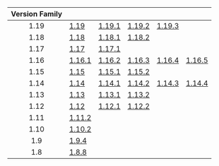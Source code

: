 | Version Family | | | | | |
|:---:|---|---|---|---|---|
| 1.19 | [1.19](https://github.com/BaldGang/spigot-build/releases/download/20230104/spigot-1.19.jar) | [1.19.1](https://github.com/BaldGang/spigot-build/releases/download/20230104/spigot-1.19.1.jar) | [1.19.2](https://github.com/BaldGang/spigot-build/releases/download/20230104/spigot-1.19.2.jar) | [1.19.3](https://github.com/BaldGang/spigot-build/releases/download/20230104/spigot-1.19.3.jar) | |
| 1.18 | [1.18](https://github.com/BaldGang/spigot-build/releases/download/20230104/spigot-1.18.jar) | [1.18.1](https://github.com/BaldGang/spigot-build/releases/download/20230104/spigot-1.18.1.jar) | [1.18.2](https://github.com/BaldGang/spigot-build/releases/download/20230104/spigot-1.18.2.jar) | | |
| 1.17 | [1.17](https://github.com/BaldGang/spigot-build/releases/download/20230104/spigot-1.17.jar) | [1.17.1](https://github.com/BaldGang/spigot-build/releases/download/20230104/spigot-1.17.1.jar) | | | |
| 1.16 | [1.16.1](https://github.com/BaldGang/spigot-build/releases/download/20230104/spigot-1.16.1.jar) | [1.16.2](https://github.com/BaldGang/spigot-build/releases/download/20230104/spigot-1.16.2.jar) | [1.16.3](https://github.com/BaldGang/spigot-build/releases/download/20230104/spigot-1.16.3.jar) | [1.16.4](https://github.com/BaldGang/spigot-build/releases/download/20230104/spigot-1.16.4.jar) | [1.16.5](https://github.com/BaldGang/spigot-build/releases/download/20230104/spigot-1.16.5.jar) |
| 1.15 | [1.15](https://github.com/BaldGang/spigot-build/releases/download/20230104/spigot-1.15.jar) | [1.15.1](https://github.com/BaldGang/spigot-build/releases/download/20230104/spigot-1.15.1.jar) | [1.15.2](https://github.com/BaldGang/spigot-build/releases/download/20230104/spigot-1.15.2.jar) | | |
| 1.14 | [1.14](https://github.com/BaldGang/spigot-build/releases/download/20230104/spigot-1.14.jar) | [1.14.1](https://github.com/BaldGang/spigot-build/releases/download/20230104/spigot-1.14.1.jar) | [1.14.2](https://github.com/BaldGang/spigot-build/releases/download/20230104/spigot-1.14.2.jar) | [1.14.3](https://github.com/BaldGang/spigot-build/releases/download/20230104/spigot-1.14.3.jar) | [1.14.4](https://github.com/BaldGang/spigot-build/releases/download/20230104/spigot-1.14.4.jar) |
| 1.13 | [1.13](https://github.com/BaldGang/spigot-build/releases/download/20230104/spigot-1.13.jar) | [1.13.1](https://github.com/BaldGang/spigot-build/releases/download/20230104/spigot-1.13.1.jar) | [1.13.2](https://github.com/BaldGang/spigot-build/releases/download/20230104/spigot-1.13.2.jar) | | |
| 1.12 | [1.12](https://github.com/BaldGang/spigot-build/releases/download/20230104/spigot-1.12.jar) | [1.12.1](https://github.com/BaldGang/spigot-build/releases/download/20230104/spigot-1.12.1.jar) | [1.12.2](https://github.com/BaldGang/spigot-build/releases/download/20230104/spigot-1.12.2.jar) | | |
| 1.11 | [1.11.2](https://github.com/BaldGang/spigot-build/releases/download/20230104/spigot-1.11.2.jar) | | | | |
| 1.10 | [1.10.2](https://github.com/BaldGang/spigot-build/releases/download/20230104/spigot-1.10.2.jar) | | | | |
| 1.9 | [1.9.4](https://github.com/BaldGang/spigot-build/releases/download/20230104/spigot-1.9.4.jar) | | | | |
| 1.8 | [1.8.8](https://github.com/BaldGang/spigot-build/releases/download/20230104/spigot-1.8.8.jar) | | | | |
